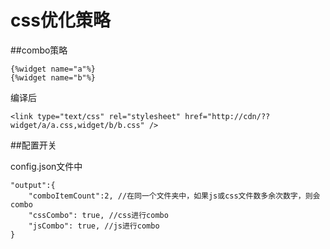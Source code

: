 # css优化策略

##combo策略

	{%widget name="a"%}
	{%widget name="b"%}

编译后

	<link type="text/css" rel="stylesheet" href="http://cdn/??widget/a/a.css,widget/b/b.css" />

##配置开关

config.json文件中

	"output":{		
		"comboItemCount":2, //在同一个文件夹中，如果js或css文件数多余次数字，则会 combo
		"cssCombo": true, //css进行combo
		"jsCombo": true, //js进行combo
	}

